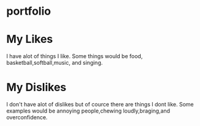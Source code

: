 # portfolio
<!DOCTYPE html>
<html>
<head>
<title>Page Title</title>
</head>
<body>

<h1>My Likes</h1>
<p> I have alot of things I like. Some things would be food, basketball,softball,music, and singing.</p>
<h1>My Dislikes</h1>
<p> I don't have alot of dislikes but of cource there are things I dont like. Some examples would be annoying people,chewing loudly,braging,and overconfidence.

</body>
</html>
